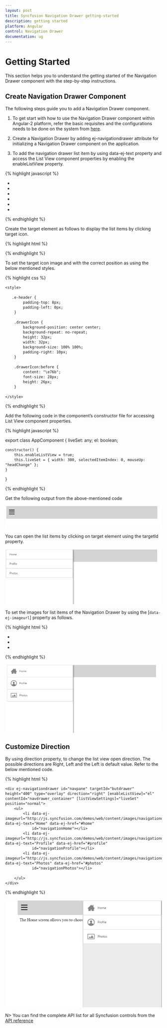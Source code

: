 ```yaml
---
layout: post
title: Syncfusion Navigation Drawer getting-started
description: getting started
platform: Angular
control: Navigation Drawer
documentation: ug
---
```


# Getting Started

This section helps you to understand the getting started of the Navigation Drawer component with the step-by-step instructions.

## Create Navigation Drawer Component

The following steps guide you to add a Navigation Drawer component.

1)	To get start with how to use the Navigation Drawer component within Angular-2 platform, refer the basic requisites and the configurations needs to be done on the system from [here](https://help.syncfusion.com/angular-2/gettingstarted/overview).

2)	Create a Navigation Drawer by adding ej-navigationdrawer attribute for initializing a Navigation Drawer component on the application. 

3)	To add the navigation drawer list item by using data-ej-text property and access the List View component properties by enabling the enableListView property.

{% highlight javascript %}

 <div ej-navigationdrawer id="navpane" targetId="butdrawer" height="400"type="overlay" direction="left" [enableListView]="enableListView" [listViewSettings]="liveSet" position="normal">
        <ul>
            <li data-ej-text="Home"></li>
            <li data-ej-text="People"></li>
            <li data-ej-text="Profile"></li>
            <li data-ej-text="Photos"></li>
            <li data-ej-text="Communities"></li>
            <li data-ej-text="Location"></li>
        </ul>
 </div>

{% endhighlight %}

Create the target element as follows to display the list items by clicking target icon.

{% highlight html %}

   <div id="navdraw">
       <div id="container">
          <div id="butdrawer" class="drawerIcon e-icon">
          </div>
       </div>
   </div>

{% endhighlight %}

To set the target icon image and with the correct position as using the below mentioned styles.

{% highlight css %}

    <style>
    
       .e-header {
            padding-top: 8px;
            padding-left: 0px;
        }

        .drawerIcon {
            background-position: center center;
            background-repeat: no-repeat;
            height: 32px;
            width: 32px;
            background-size: 100% 100%;
			padding-right: 10px;
        }
   
        .drawerIcon:before {
            content: "\e76b";
            font-size: 28px;
			height: 26px;
        }

    </style>

{% endhighlight %}

Add the following code in the component’s constructor file for accessing List View component properties.

{% highlight javascript %}

export class AppComponent {
    liveSet: any;
    el: boolean;

    constructor() {
        this.enableListView = true;
        this.liveSet = { width: 300, selectedItemIndex: 0, mouseUp: "headChange" };
    }
}

{% endhighlight %}

Get the following output from the above-mentioned code

![Getting Started](Getting-Started_images\getting-started-img1.png)

You can open the list items by clicking on target element using the targetId property.  

![Navigation Drawer Getting Started](Getting-Started_images\getting-started-img2.png)

To set the images for list items of the Navigation Drawer by using the [`data-ej-imageurl`] property as follows.

{% highlight html %}

   <div ej-navigationdrawer id="navpane" targetId="butdrawer" height="400"type="overlay" direction="left" [enableListView]="el" [listViewSettings]="liveSet" position="normal">
        <ul>
            <li data-ej-imageurl="http://js.syncfusion.com/demos/web/content/images/navigationdrawer/home.png" data-ej-text="Home"></li>
            <li data-ej-imageurl="http://js.syncfusion.com/demos/web/content/images/navigationdrawer/profile.png" data-ej-text="Profile"></li>
            <li data-ej-imageurl="http://js.syncfusion.com/demos/web/content/images/navigationdrawer/photo.png" data-ej-text="Photos"></li>     
        </ul>
    </div>

{% endhighlight %}

![Navigation Getting Started](Getting-Started_images\getting-started-img3.png)

## Customize Direction

By using direction property, to change the list view open direction. The possible directions are Right, Left and the Left is default value. Refer to the below mentioned code.

{% highlight html %}

    <div ej-navigationdrawer id="navpane" targetId="butdrawer" height="400" type="overlay" direction="right" [enableListView]="el" contentId="navdrawer_container" [listViewSettings]="liveSet" position="normal">
        <ul>
            <li data-ej-imageurl="http://js.syncfusion.com/demos/web/content/images/navigationdrawer/home.png" data-ej-text="Home" data-ej-href="#home"
                id="navigationHome"></li>
            <li data-ej-imageurl="http://js.syncfusion.com/demos/web/content/images/navigationdrawer/profile.png" data-ej-text="Profile" data-ej-href="#profile"
                id="navigationProfile"></li>
            <li data-ej-imageurl="http://js.syncfusion.com/demos/web/content/images/navigationdrawer/photo.png" data-ej-text="Photos" data-ej-href="#photos"
                id="navigationPhotos"></li>

        </ul>
    </div>

{% endhighlight %}

![Customize direction](Getting-Started_images\getting-started-img5.png)

N> You can find the complete API list for all Syncfusion controls from the [API reference](https://help.syncfusion.com/api/js/ejnavigationdrawer)              
